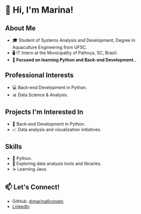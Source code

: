 # 👋 Hi, I'm Marina!

## About Me
- 🎓 Student of Systems Analysis and Development, Degree in Aquaculture Engineering from UFSC.
- 🖥️ IT Intern at the Municipality of Palhoça, SC, Brazil.
- **🐍 Focused on learning Python and Back-end Development..**
  
## Professional Interests
- 💻 Back-end Development in Python.
- 📊 Data Science & Analysis.

## Projects I'm Interested In
- 🔧 Back-end Development in Python.
- 📈 Data analysis and visualization initiatives.

## Skills
- 🐍 Python.
- 🧪 Exploring data analysis tools and libraries.
- ☕ Learning Java.

## 📫 Let's Connect! 
- GitHub: [@marina6coneto](https://github.com/marina6coneto)
- [LinkedIn](https://www.linkedin.com/in/marina-cesconeto-dos-santos-a17563216/)



